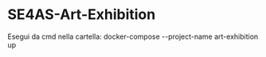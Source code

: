 # SE4AS-Art-Exhibition
 
Esegui da cmd nella cartella:
docker-compose --project-name art-exhibition up
